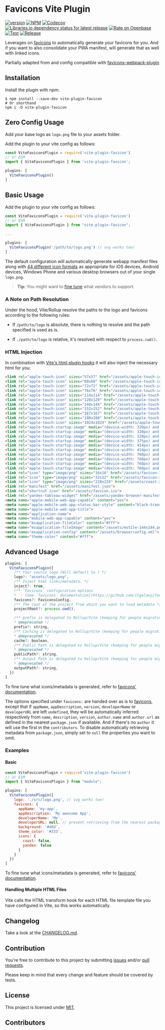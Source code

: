 # Favicons Vite Plugin

<!-- cspell: disable bracketsstartstop -->

[![version](https://img.shields.io/github/v/tag/josh-hemphill/vite-plugin-favicon?sort=semver&style=?style=plastic)](https://github.com/josh-hemphill/vite-plugin-favicon/releases)
[![NPM](https://img.shields.io/static/v1?label=&message=NPM&color=informational&style=?style=plastic)](https://npmjs.org/package/vite-plugin-favicon)
[![Codecov](https://img.shields.io/codecov/c/github/josh-hemphill/vite-plugin-favicon.svg?style=?style=plastic)](https://codecov.io/gh/josh-hemphill/vite-plugin-favicon)
[![Libraries.io dependency status for latest release](https://img.shields.io/librariesio/release/npm/vite-plugin-favicon?label=Deps&style=?style=plastic)](https://libraries.io/npm/vite-plugin-favicon)
[![Rate on Openbase](https://badges.openbase.io/js/rating/vite-plugin-favicon.svg)](https://openbase.io/js/vite-plugin-favicon?utm_source=embedded&utm_medium=badge&utm_campaign=rate-badge)
[![Test](https://github.com/josh-hemphill/vite-plugin-favicon/actions/workflows/test.yml/badge.svg)](https://github.com/josh-hemphill/vite-plugin-favicon/actions/workflows/test.yml)
[![Release](https://github.com/josh-hemphill/vite-plugin-favicon/actions/workflows/release.yml/badge.svg)](https://github.com/josh-hemphill/vite-plugin-favicon/actions/workflows/release.yml)

Leverages on [favicons](https://github.com/haydenbleasel/favicons) to automatically generate your favicons for you.
And if you want to also consolidate your PWA manifest, will generate that as well with linked icons.

Partially adapted from and config compatible with [favicons-webpack-plugin](https://github.com/jantimon/favicons-webpack-plugin)

## Installation

Install the plugin with npm:

```shell
$ npm install --save-dev vite-plugin-favicon
# Or shorthand
npm i -D vite-plugin-favicon
```

## Zero Config Usage

Add your base logo as `logo.png` file to your assets folder.

Add the plugin to your vite config as follows:

```javascript
const ViteFaviconsPlugin = require('vite-plugin-favicon')
// or ESM
import { ViteFaviconsPlugin } from 'vite-plugin-favicon';

plugins: [
  ViteFaviconsPlugin()
]
```

## Basic Usage <!-- [<svg alt="codesandbox" xmlns="http://www.w3.org/2000/svg" width="16" height="18"><path d="M7.219 15.877V9.394l-5.73-3.208v3.696l2.624 1.48v2.78l3.106 1.735zm1.488.038l3.163-1.773v-2.845l2.642-1.49V6.16l-5.805 3.26v6.496zm5.041-11l-3.05-1.72-2.68 1.512L5.32 3.193 2.241 4.937l5.744 3.215 5.763-3.237zM0 13.513V4.53L8 0l8 4.511V13.5l-8.001 4.484L0 13.513z" fill="currentColor"/></svg>](https://codesandbox.io/s/vite-plugin-favicon-demo-uh195?file=/webpack.config.js) -->

Add the plugin to your vite config as follows:

```javascript
const ViteFaviconsPlugin = require('vite-plugin-favicon')
// or ESM
import { ViteFaviconsPlugin } from "vite-plugin-favicon";

...

plugins: [
  ViteFaviconsPlugin('/path/to/logo.png') // svg works too!
]
```

The default configuration will automatically generate webapp manifest files along with
[44 different icon formats](https://github.com/josh-hemphill/vite-plugin-favicon/tree/master/test/fixtures/expected/default)
as appropriate for iOS devices, Android devices, Windows Phone and various desktop browsers out of your single `logo.png`.

> **Tip:** You might want to [fine tune](#advanced-usage) what vendors to support.

### A Note on Path Resolution

Under the hood, Vite/Rollup resolve the paths to the logo and favicons according to the following
rules:

  * If `/path/to/logo` is absolute, there is nothing to resolve and the path
specified is used as is.

  * If `./path/to/logo` is relative, it's resolved with respect to `process.cwd()`.

### HTML Injection

In combination with [Vite's html plugin hooks](https://vitejs.dev/guide/api-plugin.html#transformindexhtml) it will also inject the necessary html for you:

```html
<link rel="apple-touch-icon" sizes="57x57" href="/assets/apple-touch-icon-57x57.png">
<link rel="apple-touch-icon" sizes="60x60" href="/assets/apple-touch-icon-60x60.png">
<link rel="apple-touch-icon" sizes="72x72" href="/assets/apple-touch-icon-72x72.png">
<link rel="apple-touch-icon" sizes="76x76" href="/assets/apple-touch-icon-76x76.png">
<link rel="apple-touch-icon" sizes="114x114" href="/assets/apple-touch-icon-114x114.png">
<link rel="apple-touch-icon" sizes="120x120" href="/assets/apple-touch-icon-120x120.png">
<link rel="apple-touch-icon" sizes="144x144" href="/assets/apple-touch-icon-144x144.png">
<link rel="apple-touch-icon" sizes="152x152" href="/assets/apple-touch-icon-152x152.png">
<link rel="apple-touch-icon" sizes="167x167" href="/assets/apple-touch-icon-167x167.png">
<link rel="apple-touch-icon" sizes="180x180" href="/assets/apple-touch-icon-180x180.png">
<link rel="apple-touch-icon" sizes="1024x1024" href="/assets/apple-touch-icon-1024x1024.png">
<link rel="apple-touch-startup-image" media="(device-width: 320px) and (device-height: 480px) and (-webkit-device-pixel-ratio: 1)" href="/assets/apple-touch-startup-image-320x460.png">
<link rel="apple-touch-startup-image" media="(device-width: 320px) and (device-height: 480px) and (-webkit-device-pixel-ratio: 2)" href="/assets/apple-touch-startup-image-640x920.png">
<link rel="apple-touch-startup-image" media="(device-width: 320px) and (device-height: 568px) and (-webkit-device-pixel-ratio: 2)" href="/assets/apple-touch-startup-image-640x1096.png">
<link rel="apple-touch-startup-image" media="(device-width: 375px) and (device-height: 667px) and (-webkit-device-pixel-ratio: 2)" href="/assets/apple-touch-startup-image-750x1294.png">
<link rel="apple-touch-startup-image" media="(device-width: 414px) and (device-height: 736px) and (orientation: landscape) and (-webkit-device-pixel-ratio: 3)" href="/assets/apple-touch-startup-image-1182x2208.png">
<link rel="apple-touch-startup-image" media="(device-width: 414px) and (device-height: 736px) and (orientation: portrait) and (-webkit-device-pixel-ratio: 3)" href="/assets/apple-touch-startup-image-1242x2148.png">
<link rel="apple-touch-startup-image" media="(device-width: 768px) and (device-height: 1024px) and (orientation: landscape) and (-webkit-device-pixel-ratio: 1)" href="/assets/apple-touch-startup-image-748x1024.png">
<link rel="apple-touch-startup-image" media="(device-width: 768px) and (device-height: 1024px) and (orientation: landscape) and (-webkit-device-pixel-ratio: 2)" href="/assets/apple-touch-startup-image-1496x2048.png">
<link rel="apple-touch-startup-image" media="(device-width: 768px) and (device-height: 1024px) and (orientation: portrait) and (-webkit-device-pixel-ratio: 1)" href="/assets/apple-touch-startup-image-768x1004.png">
<link rel="apple-touch-startup-image" media="(device-width: 768px) and (device-height: 1024px) and (orientation: portrait) and (-webkit-device-pixel-ratio: 2)" href="/assets/apple-touch-startup-image-1536x2008.png">
<link rel="icon" type="image/png" sizes="16x16" href="/assets/favicon-16x16.png">
<link rel="icon" type="image/png" sizes="32x32" href="/assets/favicon-32x32.png">
<link rel="icon" type="image/png" sizes="228x228" href="/assets/coast-228x228.png">
<link rel="manifest" href="/assets/manifest.json">
<link rel="shortcut icon" href="/assets/favicon.ico">
<link rel="yandex-tableau-widget" href="/assets/yandex-browser-manifest.json">
<meta name="apple-mobile-web-app-capable" content="yes">
<meta name="apple-mobile-web-app-status-bar-style" content="black-translucent">
<meta name="apple-mobile-web-app-title">
<meta name="application-name">
<meta name="mobile-web-app-capable" content="yes">
<meta name="msapplication-TileColor" content="#fff">
<meta name="msapplication-TileImage" content="/assets/mstile-144x144.png">
<meta name="msapplication-config" content="/assets/browserconfig.xml">
<meta name="theme-color" content="#fff">
```

## Advanced Usage

```javascript
plugins: [
  ViteFaviconsPlugin({
    /** Your source logo (Will default to ) */
    logo?: "assets/logo.png",
    /** Inject html links/metadata. */
    inject?: true,
    /** `Favicons` configuration options
    *  - [See `favicons` documentation](https://github.com/itgalaxy/favicons) */
    favicons?: FaviconsConfig,
    /** The root of the project from which you want to load metadata */
    projectRoot?: process.cwd(),

    /** prefix is delegated to Rollup/Vite (keeping for people migrating from Webpack)
    * @deprecated */
    prefix?: string,
    /** Caching is delegated to Rollup/Vite (keeping for people migrating from Webpack)
    * @deprecated */
    cache?: boolean,
    /** Public Path is delegated to Rollup/Vite (keeping for people migrating from Webpack)
    * @deprecated */
    publicPath?: string,
    /** Output Path is delegated to Rollup/Vite (keeping for people migrating from Webpack)
    * @deprecated */
    outputPath?: string,
  })
]
```

To fine tune what icons/metadata is generated, refer to
[favicons' documentation](https://github.com/haydenbleasel/favicons#usage).

The options specified under `favicons:` are handed over as is to [favicons],
except that if `appName`, `appDescription`, `version`, `developerName` or
`developerURL` are left `undefined`, they will be automatically inferred
respectively from `name`, `description`, `version`, `author.name` and
`author.url` as defined in the nearest `package.json` if available.
And if there's no `author` it will use the first in the `contributors`.
To disable automatically retrieving metadata from `package.json`, simply set
to `null` the properties you want to omit.

### Examples

#### Basic

```javascript
const ViteFaviconsPlugin = require('vite-plugin-favicon')
// or ESM
import { ViteFaviconsPlugin } from "module";

plugins: [
  ViteFaviconsPlugin({
    logo: './src/logo.png', // svg works too!
    favicons: {
      appName: 'my-app',
      appDescription: 'My awesome App',
      developerName: 'Me',
      developerURL: null, // prevent retrieving from the nearest package.json
      background: '#ddd',
      theme_color: '#333',
      icons: {
        coast: false,
        yandex: false
      }
    }
  })
]
```

To fine tune what icons/metadata is generated, refer to
[favicons' documentation](https://github.com/haydenbleasel/favicons#usage).

#### Handling Multiple HTML Files

Vite calls the HTML transform hook for each HTML file template file you have configured in Vite, so this works automatically.

## Changelog

Take a look at the [CHANGELOG.md](https://github.com/josh-hemphill/vite-plugin-favicon/tree/latest/CHANGELOG.md).

## Contribution

You're free to contribute to this project by submitting [issues](https://github.com/josh-hemphill/vite-plugin-favicon/issues) and/or [pull requests](https://github.com/josh-hemphill/vite-plugin-favicon/pulls).

Please keep in mind that every change and feature should be covered by
tests.

## License

This project is licensed under [MIT](https://github.com/josh-hemphill/vite-plugin-favicon/blob/latest/LICENSE).

[favicons]: https://github.com/haydenbleasel/favicons

## Contributors

<!-- ALL-CONTRIBUTORS-LIST:START - Do not remove or modify this section -->
<!-- ALL-CONTRIBUTORS-LIST:END -->
